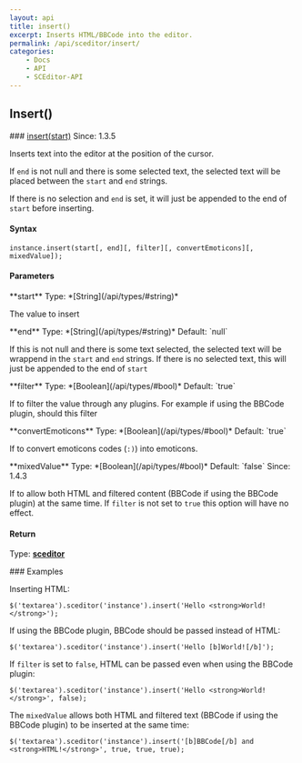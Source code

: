```yaml
---
layout: api
title: insert()
excerpt: Inserts HTML/BBCode into the editor.
permalink: /api/sceditor/insert/
categories:
    - Docs
    - API
    - SCEditor-API
---
```

## Insert()

<article class="api method" markdown="1">
### <a id="insert" href="#insert">insert(start)</a> <span class="since">Since: 1.3.5</span>

Inserts text into the editor at the position of the cursor.

If `end` is not null and there is some selected text, the selected text will be placed between the `start` and `end` strings.

If there is no selection and `end` is set, it will just be appended to the end of `start` before inserting.


#### Syntax

    instance.insert(start[, end][, filter][, convertEmoticons][, mixedValue]);

#### Parameters

<div class="parameters">
<div class="parameter" markdown="1">
**start**  
Type: *[String](/api/types/#string)*

The value to insert
</div>

<div class="parameter" markdown="1">
**end**  
Type: *[String](/api/types/#string)*  
Default: `null`

If this is not null and there is some text selected, the selected text will be wrappend in the `start` and `end` strings. If there is no selected text, this will just be appended to the end of `start`
</div>

<div class="parameter" markdown="1">
**filter**  
Type: *[Boolean](/api/types/#bool)*  
Default: `true`

If to filter the value through any plugins. For example if using the BBCode plugin, should this filter 
</div>

<div class="parameter" markdown="1">
**convertEmoticons**  
Type: *[Boolean](/api/types/#bool)*  
Default: `true`

If to convert emoticons codes (`:)`) into emoticons.
</div>

<div class="parameter" markdown="1">
**mixedValue**  
Type: *[Boolean](/api/types/#bool)*  
Default: `false`  
Since: 1.4.3

If to allow both HTML and filtered content (BBCode if using the BBCode plugin) at the same time. If `filter` is not set to `true` this option will have no effect.
</div>
</div>

#### Return

Type: **[sceditor](/api/types/#sceditor)**

<article class="api examples" markdown="1">
### Examples

Inserting HTML:

	$('textarea').sceditor('instance').insert('Hello <strong>World!</strong>');


If using the BBCode plugin, BBCode should be passed instead of HTML:

	$('textarea').sceditor('instance').insert('Hello [b]World![/b]');


If `filter` is set to `false`, HTML can be passed even when using the BBCode plugin:

	$('textarea').sceditor('instance').insert('Hello <strong>World!</strong>', false);


The `mixedValue` allows both HTML and filtered text (BBCode if using the BBCode plugin) to be inserted at the same time:

	$('textarea').sceditor('instance').insert('[b]BBCode[/b] and <strong>HTML!</strong>', true, true, true);

</article>
</article>

